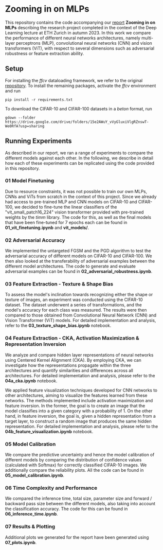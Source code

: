 ﻿# Zooming in on MLPs

This repository contains the code accompanying our [report](https://drive.google.com/file/d/1HDl_v6ov1gv6fnhMwHMJRAQf-4DhL60F/view?usp=sharing) **Zooming in on MLPs** describing the research project completed in the context of the Deep Learning lecture at ETH Zurich in autumn 2023. In this work we compare the performance of different neural networks architectures, namely multi-layer perceptrons (MLP), convolutional neural networks (CNN) and vision transformers (ViT), with respect to several dimensions such as adversarial robustness or feature extraction ability. 

## Setup
For installing the *ffcv* dataloading framework, we refer to the original [repository](https://github.com/libffcv/ffcv). To install the remaining packages, activate the *ffcv* environment and run 
```
pip install -r requirements.txt
```
To download the CIFAR-10 and CIFAR-100 datasets in a *beton* format, run
```
gdown --folder https://drive.google.com/drive/folders/15e2AWuY_vVyGluxiVlgRZnswT-We0RfA?usp=sharing
```

## Running Experiments
As described in our report, we ran a range of experiments to compare the different models against each other. In the following, we describe in detail how each of these experiments can be replicated using the code provided in this repository. 

### 01 Model Finetuning
Due to resource constraints, it was not possible to train our own MLPs, CNNs and ViTs from scratch in the context of this project. Since we already had access to pre-trained MLP and CNN models on CIFAR-10 and CIFAR-100, we decided to fine-tune the linear classifiers of the "vit_small_patch16_224" vision transformer provided with pre-trained weights by the *timm* library. The code for this, as well as the final models that have been fine-tuned for 7 epochs each can be found in **01_vit_finetuning.ipynb** and **vit_models/**.

### 02 Adversarial Accuracy
We implemented the untargeted FGSM and the PGD algorithm to test the adversarial accuracy of different models on CIFAR-10 and CIFAR-100. We then also looked at the transferability of adversarial examples between the different model architectures. The code to generate and evaluate adversarial examples can be found in **02_adversarial_robustness.ipynb**.

### 03 Feature Extraction - Texture & Shape Bias
To assess the model's inclination towards recognizing either the shape or texture of images, an experiment was conducted using the CIFAR-10 dataset. The dataset underwent a series of transformations, and the model's accuracy for each class was measured. The results were then compared to those obtained from Convolutional Neural Network (CNN) and Vision Transformer (ViT) models. For detailed implementation and analysis, refer to the **03_texture_shape_bias.ipynb** notebook. 

### 04 Feature Extraction - CKA, Activation Maximization & Representation Inversion
We analyze and compare hidden layer representations of neural networks using Centered Kernel Alignment (CKA). By employing CKA, we can investigate how the representations propagate within the three architectures and quantify similarities and differences across all architectures. For detailed implementation and analysis, please refer to the **04a_cka.ipynb** notebook.

We applied feature visualization techniques developed for CNN networks to other architectures, aiming to visualize the features learned from these networks. The methods implemented include activation maximization and feature inversion. In the former, the goal is to create an image that the model classifies into a given category with a probability of 1. On the other hand, in feature inversion, the goal is, given a hidden representation from a target layer, to construct a random image that produces the same hidden representation. For detailed implementation and analysis, please refer to the **04b_feature_visualization.ipynb** notebook.

### 05 Model Calibration
We compare the predictive uncertainty and hence the model calibration of different models by comparing the distribution of confidence values (calculated with Softmax) for correctly classified CIFAR-10 images. We additionally compare the reliability plots. All the code can be found in **05_model_calibration.ipynb**.

### 06 Time Complexity and Performance
We compared the inference time, total size, parameter size and forward / backward pass size between the different models, also taking into account the classification accuracy. The code for this can be found in **06_inference_time.ipynb**.

### 07 Results & Plotting
Additional plots we generated for the report have been generated using **07_plots.ipynb**.

